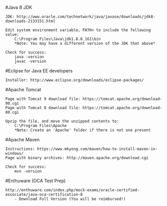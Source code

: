 #Java 8 JDK

	JDK: http://www.oracle.com/technetwork/java/javase/downloads/jdk8-downloads-2133151.html

	Edit system environment variable, PATH< to include the following value:
		C:\Program Files\Java\jdk1.8.0_161\bin
		*Note: You may have a different version of the JDK that above*

	Check for success:
		java -version
		javac -version


#Eclipse for Java EE developers

	Installer: http://www.eclipse.org/downloads/eclipse-packages/


#Apache Tomcat

	Page with Tomcat 9 download file: https://tomcat.apache.org/download-90.cgi
	Page with Tomcat 8 download file: https://tomcat.apache.org/download-80.cgi
	
	Upzip the file, and move the unzipped contents to:
		C:\Program Files\Apache
		*Note: Create an 'Apache' folder if there is not one present

#Apache Maven
	
	Instructions: https://www.mkyong.com/maven/how-to-install-maven-in-windows/
	Page with binary archives: http://maven.apache.org/download.cgi
	
	Check for success:
		mvn -version
		
#Enthuware (OCA Test Prep)

	http://enthuware.com/index.php/mock-exams/oracle-certified-associate/java-oca-certification-8
		- Download Full Version (You will be reimbursed!)
